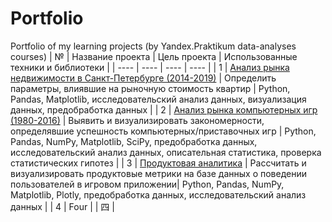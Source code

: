 # Portfolio
Portfolio of my learning projects (by Yandex.Praktikum data-analyses courses)
| № | Название проекта | Цель проекта | Использованные техники и библиотеки |
| ---- | ---- | ---- | ---- |
| 1 | [Анализ рынка недвижимости в Санкт-Петербурге (2014-2019)](https://github.com/alexidul/Yandex_praktikum_projects/blob/main/Realty_project/Изучение_рынка_недвижимости_в_Санкт-Петербурге_и_Ленинградской_области.ipynb) | Определить параметры, влиявшие на рыночную стоимость квартир  | Python, Pandas, Matplotlib, исследовательский анализ данных, визуализация данных, предобработка данных |
| 2 | [Анализ рынка компьютерных игр (1980-2016)](https://github.com/alexidul/Yandex_praktikum_projects/blob/main/games_project/Изучение_закономерностей_определяющих_успешность_игр.ipynb) | Выявить и визуализировать закономерности, определявшие успешность компьютерных/приставочных игр | Python, Pandas, NumPy, Matplotlib, SciPy, предобработка данных, исследовательский анализ данных, описательная статистика, проверка статистических гипотез |
| 3 | [Продуктовая аналитика](https://github.com/alexidul/Yandex_praktikum_projects/blob/main/Product%20analytics%20project/Тестовое_задание_продуктовый_аналитик_Yandex.ipynb) | Рассчитать и визуализировать продуктовые метрики на базе данных о поведении пользователей в игровом приложении| Python, Pandas, NumPy, Matplotlib, Plotly, предобработка данных, исследовательский анализ данных |
| 4 | Four |  | 四 |
